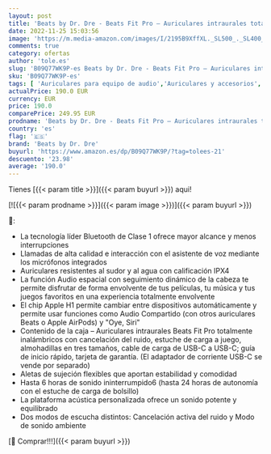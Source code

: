 ```yaml
---
layout: post
title: 'Beats by Dr. Dre - Beats Fit Pro – Auriculares intraurales totalmente inalámbricos con cancelación del ruido – compatibles con Apple y Android  Class 1 Bluetooth®  calificación IPX4  micrófono integrado – Púrpura carbón'
date: 2022-11-25 15:03:56
image: 'https://m.media-amazon.com/images/I/2195B9XffXL._SL500_._SL400_.jpg'
comments: true
category: ofertas
author: 'tole.es'
slug: 'B09Q77WK9P-es Beats by Dr. Dre - Beats Fit Pro – Auriculares intraurales...'
sku: 'B09Q77WK9P-es'
tags: [ 'Auriculares para equipo de audio','Auriculares y accesorios','Electrónica','android','beats by dr. dre','🇪🇸', ]
actualPrice: 190.0 EUR
currency: EUR
price: 190.0
comparePrice: 249.95 EUR
prodname: 'Beats by Dr. Dre - Beats Fit Pro – Auriculares intraurales totalmente inalámbricos con cancelación del ruido – compatibles con Apple y Android  Class 1 Bluetooth®  calificación IPX4  micrófono integrado – Púrpura carbón'
country: 'es'
flag: '🇪🇸'
brand: 'Beats by Dr. Dre'
buyurl: 'https://www.amazon.es/dp/B09Q77WK9P/?tag=tolees-21'
descuento: '23.98'
average: '190.0'
---
```


Tienes [{{< param title >}}]({{< param buyurl >}}) aqui!

[![{{< param prodname >}}]({{< param image >}})]({{< param buyurl >}})

🔎:

- La tecnología líder Bluetooth de Clase 1 ofrece mayor alcance y menos interrupciones
- Llamadas de alta calidad e interacción con el asistente de voz mediante los micrófonos integrados
- Auriculares resistentes al sudor y al agua con calificación IPX4
- La función Audio espacial con seguimiento dinámico de la cabeza te permite disfrutar de forma envolvente de tus películas, tu música y tus juegos favoritos en una experiencia totalmente envolvente
- El chip Apple H1 permite cambiar entre dispositivos automáticamente y permite usar funciones como Audio Compartido (con otros auriculares Beats o Apple AirPods) y "Oye, Siri"
- Contenido de la caja – Auriculares intraurales Beats Fit Pro totalmente inalámbricos con cancelación del ruido, estuche de carga a juego, almohadillas en tres tamaños, cable de carga de USB-C a USB-C; guía de inicio rápido, tarjeta de garantía. (El adaptador de corriente USB-C se vende por separado)
- Aletas de sujeción flexibles que aportan estabilidad y comodidad
- Hasta 6 horas de sonido ininterrumpido6 (hasta 24 horas de autonomía con el estuche de carga de bolsillo)
- La plataforma acústica personalizada ofrece un sonido potente y equilibrado
- Dos modos de escucha distintos: Cancelación activa del ruido y Modo de sonido ambiente

[🛒 Comprar!!!]({{< param buyurl >}})
